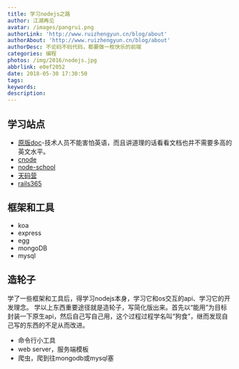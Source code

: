 ```yaml
---
title: 学习nodejs之路
author: 江湖再见
avatar: /images/pangrui.png
authorLink: 'http://www.ruizhengyun.cn/blog/about'
authorAbout: 'http://www.ruizhengyun.cn/blog/about'
authorDesc: 不论码不码代码，都要做一枚快乐的前端
categories: 编程
photos: /img/2016/nodejs.jpg
abbrlink: e0ef2052
date: 2018-05-30 17:30:50
tags:
keywords:
description:
---
```

## 学习站点
* [原版doc](https://nodejs.org/en/)-技术人员不能害怕英语，而且讲道理的话看看文档也并不需要多高的英文水平。
* [cnode](https://cnodejs.org/)
* [node-school](https://nodeschool.io/zh-cn/)
* [天码营](https://course.tianmaying.com/node)
* [rails365](https://www.rails365.net/)

## 框架和工具
* koa
* express
* egg
* mongoDB
* mysql


## 造轮子
学了一些框架和工具后，得学习nodejs本身，学习它和os交互的api、学习它的开发理念。
学以上东西重要途径就是造轮子，写简化版出来。首先以“能用”为目标封装一下原生api，然后自己写自己用，这个过程过程学名叫“狗食”，继而发现自己写的东西的不足从而改进。
* 命令行小工具
* web server，服务端模板
* 爬虫，爬到往mongodb或mysql塞


[](https://www.zhihu.com/question/40390515)